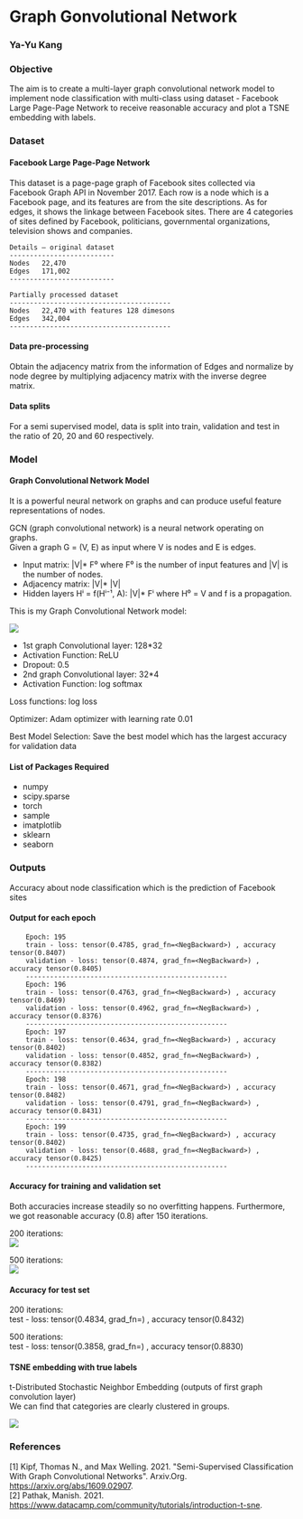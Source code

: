 # Graph Gonvolutional Network
### Ya-Yu Kang

### Objective
The aim is to create a multi-layer graph convolutional network model to implement node classification with multi-class using dataset - Facebook Large Page-Page Network to receive reasonable accuracy and plot a TSNE embedding with labels.

### Dataset
#### Facebook Large Page-Page Network
This dataset is a page-page graph of Facebook sites collected via Facebook Graph API in November 2017. Each row is a node which is a Facebook page, and its features are from the site descriptions. As for edges, it shows the linkage between Facebook sites. There are 4 categories of sites defined by Facebook, politicians, governmental organizations, television shows and companies. 

    Details – original dataset
    --------------------------
    Nodes	22,470
    Edges	171,002
    --------------------------
    
    Partially processed dataset
    ----------------------------------------
    Nodes	22,470 with features 128 dimesons
    Edges	342,004 
    ----------------------------------------

#### Data pre-processing
Obtain the adjacency matrix from the information of Edges and normalize by node degree by multiplying adjacency matrix with the inverse degree matrix.

#### Data splits
For a semi supervised model, data is split into train, validation and test in the ratio of 20, 20 and 60 respectively.

### Model 
#### Graph Convolutional Network Model
It is a powerful neural network on graphs and can produce useful feature representations of nodes. <br>

GCN (graph convolutional network) is a neural network operating on graphs. <br>
Given a graph G = (V, E) as input where V is nodes and E is edges. <br>
* Input matrix: |V|* F⁰ where F⁰ is the number of input features and |V| is the number of nodes. <br>
* Adjacency matrix: |V|* |V| <br>
* Hidden layers Hⁱ = f(Hⁱ⁻¹, A): |V|* Fⁱ where H⁰ = V and f is a propagation. <br>

This is my Graph Convolutional Network model: <br>

![](https://github.com/SandyKang/PatternFlow/raw/topic-recognition/recognition/s4561211/Resource/GCN_model.png) <br>

* 1st graph Convolutional layer: 128*32 <br>
* Activation Function: ReLU
* Dropout: 0.5
* 2nd graph Convolutional layer: 32*4 
* Activation Function: log softmax <br>

Loss functions: log loss <br>

Optimizer: Adam optimizer with learning rate 0.01 <br>

Best Model Selection: Save the best model which has the largest accuracy for validation data <br>

#### List of Packages Required
* numpy
* scipy.sparse
* torch
* sample
* imatplotlib
* sklearn
* seaborn

### Outputs
Accuracy about node classification which is the prediction of Facebook sites <br>

#### Output for each epoch
        Epoch: 195 
        train - loss: tensor(0.4785, grad_fn=<NegBackward>) , accuracy tensor(0.8407) 
        validation - loss: tensor(0.4874, grad_fn=<NegBackward>) , accuracy tensor(0.8405) 
        -------------------------------------------------- 
        Epoch: 196
        train - loss: tensor(0.4763, grad_fn=<NegBackward>) , accuracy tensor(0.8469) 
        validation - loss: tensor(0.4962, grad_fn=<NegBackward>) , accuracy tensor(0.8376) 
        -------------------------------------------------- 
        Epoch: 197 
        train - loss: tensor(0.4634, grad_fn=<NegBackward>) , accuracy tensor(0.8402) 
        validation - loss: tensor(0.4852, grad_fn=<NegBackward>) , accuracy tensor(0.8382) 
        -------------------------------------------------- 
        Epoch: 198 
        train - loss: tensor(0.4671, grad_fn=<NegBackward>) , accuracy tensor(0.8482) 
        validation - loss: tensor(0.4791, grad_fn=<NegBackward>) , accuracy tensor(0.8431) 
        -------------------------------------------------- 
        Epoch: 199 
        train - loss: tensor(0.4735, grad_fn=<NegBackward>) , accuracy tensor(0.8402) 
        validation - loss: tensor(0.4688, grad_fn=<NegBackward>) , accuracy tensor(0.8425) 
        -------------------------------------------------- 

#### Accuracy for training and validation set
Both accuracies increase steadily so no overfitting happens. Furthermore, we got reasonable accuracy (0.8) after 150 iterations.

200 iterations: <br>
![](https://github.com/SandyKang/PatternFlow/raw/topic-recognition/recognition/s4561211/Resource/accuracy200.png) <br>

500 iterations: <br>
![](https://github.com/SandyKang/PatternFlow/raw/topic-recognition/recognition/s4561211/Resource/accuracy500.png) <br>

#### Accuracy for test set <br>
200 iterations: <br>
test - loss: tensor(0.4834, grad_fn=<NegBackward>) , accuracy tensor(0.8432) <br>
    
500 iterations: <br>
test - loss: tensor(0.3858, grad_fn=<NegBackward>) , accuracy tensor(0.8830) <br>

#### TSNE embedding with true labels
t-Distributed Stochastic Neighbor Embedding (outputs of first graph convolution layer) <br>
We can find that categories are clearly clustered in groups. <br>
    
![](https://github.com/SandyKang/PatternFlow/raw/topic-recognition/recognition/s4561211/Resource/tsne200.png) <br>
   
### References
[1] Kipf, Thomas N., and Max Welling. 2021. "Semi-Supervised Classification With Graph Convolutional Networks". Arxiv.Org. https://arxiv.org/abs/1609.02907. <br>
[2] Pathak, Manish. 2021. https://www.datacamp.com/community/tutorials/introduction-t-sne. <br>



    
